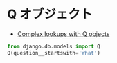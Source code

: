 # Q オブジェクト

- [Complex lookups with Q objects](https://docs.djangoproject.com/en/1.8/topics/db/queries/#complex-lookups-with-q-objects)

~~~py
from django.db.models import Q
Q(question__startswith='What')
~~~
